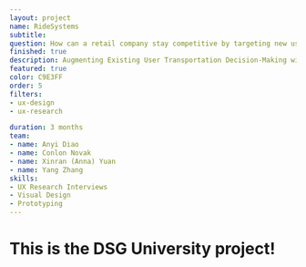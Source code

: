 ```yaml
---
layout: project
name: RideSystems
subtitle: 
question: How can a retail company stay competitive by targeting new user personas?
finished: true
description: Augmenting Existing User Transportation Decision-Making with CMU Shuttle Information 
featured: true
color: C9E3FF
order: 5
filters:
- ux-design
- ux-research

duration: 3 months
team:
- name: Anyi Diao
- name: Conlon Novak
- name: Xinran (Anna) Yuan
- name: Yang Zhang
skills:
- UX Research Interviews
- Visual Design
- Prototyping
---
```


<h1>This is the DSG University project!</h1>